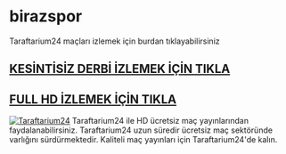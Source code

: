 # birazspor
Taraftarium24 maçları izlemek için burdan tıklayabilirsiniz
## <a href="https://https://t.me/birazcikspors"> KESİNTİSİZ DERBİ İZLEMEK İÇİN TIKLA </a>
## <a href="https://t.me/birazcikspors">FULL HD İZLEMEK İÇİN TIKLA </a>
[![Taraftarium24](https://github.com/user-attachments/assets/d5ad5d2b-495b-40d3-a764-6f705ba68971)](https://t.me/birazcikspors)
Taraftarium24 ile HD ücretsiz maç yayınlarından faydalanabilirsiniz. Taraftarium24 uzun süredir ücretsiz maç sektöründe varlığını sürdürmektedir. Kaliteli maç yayınları için Taraftarium24'de kalın.
